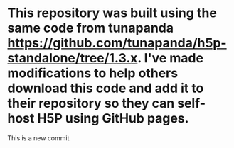 # This repository was built using the same code from tunapanda https://github.com/tunapanda/h5p-standalone/tree/1.3.x. I've made modifications to help others download this code and add it to their repository so they can self-host H5P using GitHub pages.
 This is a new commit
 